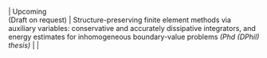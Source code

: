 | Upcoming <br> (Draft on request) | Structure-preserving finite element methods via auxiliary variables: conservative and accurately dissipative integrators, and energy estimates for inhomogeneous boundary-value problems *(Phd (DPhil) thesis)* | |